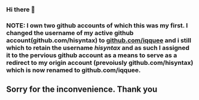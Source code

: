 ### Hi there 👋
### NOTE: I own two github accounts of which this was my first. I changed the username of my active github account(github.com/hisyntax) to [github.com/iqquee](https://github.com/iqquee) and i still which to retain the username *hisyntax* and as such I assigned it to the pervious github account as a means to serve as a redirect to my origin account (prevoiusly github.com/hisyntax) which is now renamed to github.com/iqquee.
## Sorry for the inconvenience. Thank you

<!--
**hisyntax/hisyntax** is a ✨ _special_ ✨ repository because its `README.md` (this file) appears on your GitHub profile.

Here are some ideas to get you started:

- 🔭 I’m currently working on ...
- 🌱 I’m currently learning ...
- 👯 I’m looking to collaborate on ...
- 🤔 I’m looking for help with ...
- 💬 Ask me about ...
- 📫 How to reach me: ...
- 😄 Pronouns: ...
- ⚡ Fun fact: ...
-->
